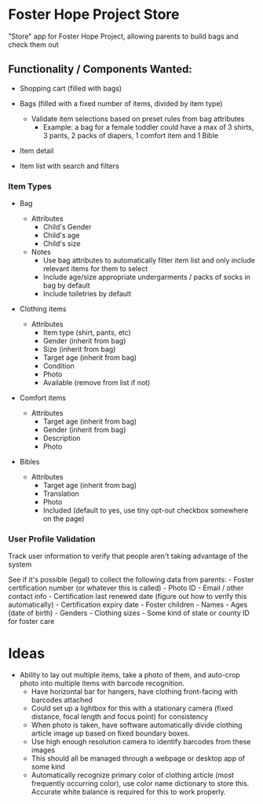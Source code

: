 # Foster Hope Project Store
"Store" app for Foster Hope Project, allowing parents to build bags and check them out

## Functionality / Components Wanted:
- Shopping cart (filled with bags)
- Bags (filled with a fixed number of items, divided by item type)
  - Validate item selections based on preset rules from bag attributes
    - Example: a bag for a female toddler could have a max of 3 shirts, 3 pants, 2 packs of diapers, 1 comfort item and 1 Bible
  
- Item detail
- Item list with search and filters

### Item Types
- Bag
  - Attributes
    - Child's Gender
    - Child's age
    - Child's size
  - Notes
    - Use bag attributes to automatically filter item list and only include relevant items for them to select
    - Include age/size appropriate undergarments / packs of socks in bag by default
    - Include toiletries by default
    
- Clothing items
  - Attributes
    - Item type (shirt, pants, etc)
    - Gender (inherit from bag)
    - Size (inherit from bag)
    - Target age (inherit from bag)
    - Condition
    - Photo
    - Available (remove from list if not)
    
- Comfort items
  - Attributes
    - Target age (inherit from bag)
    - Gender (inherit from bag)
    - Description
    - Photo

- Bibles
  - Attributes
    - Target age (inherit from bag)
    - Translation
    - Photo
    - Included (default to yes, use tiny opt-out checkbox somewhere on the page)


### User Profile Validation
Track user information to verify that people aren't taking advantage of the system

See if it's possible (legal) to collect the following data from parents:
    - Foster certification number (or whatever this is called)
    - Photo ID
    - Email / other contact info
    - Certification last renewed date (figure out how to verify this automatically)
    - Certification expiry date
    - Foster children
      - Names
      - Ages (date of birth)
      - Genders
      - Clothing sizes
      - Some kind of state or county ID for foster care


# Ideas
- Ability to lay out multiple items, take a photo of them, and auto-crop photo into multiple items with barcode recognition.
  - Have horizontal bar for hangers, have clothing front-facing with barcodes attached
  - Could set up a lightbox for this with a stationary camera (fixed distance, focal length and focus point) for consistency
  - When photo is taken, have software automatically divide clothing article image up based on fixed boundary boxes.
  - Use high enough resolution camera to identify barcodes from these images
  - This should all be managed through a webpage or desktop app of some kind
  - Automatically recognize primary color of clothing article (most frequently occurring color), use color name dictionary to store this. Accurate white balance is required for this to work properly.